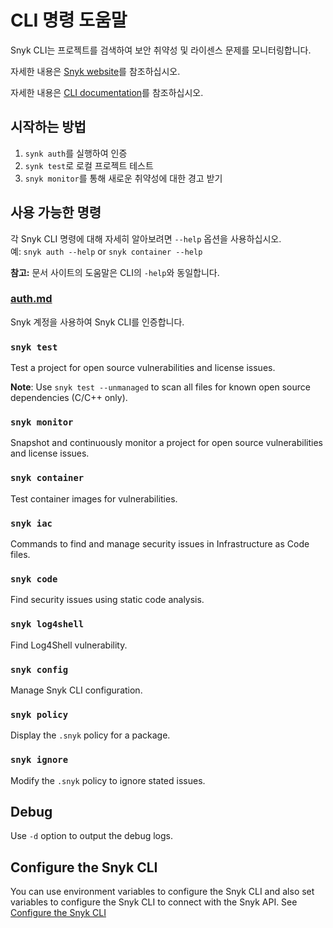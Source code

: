 # CLI 명령 도움말

Snyk CLI는 프로젝트를 검색하여 보안 취약성 및 라이센스 문제를 모니터링합니다.

자세한 내용은 [Snyk website](https://snyk.io)를 참조하십시오.

자세한 내용은 [CLI documentation](https://docs.snyk.io/features/snyk-cli)를 참조하십시오.

## 시작하는 방법

1. `synk auth`를 실행하여 인증
2. `synk test`로 로컬 프로젝트 테스트
3. `snyk monitor`를 통해 새로운 취약성에 대한 경고 받기

## 사용 가능한 명령

각 Snyk CLI 명령에 대해 자세히 알아보려면 `--help` 옵션을 사용하십시오. \
예: `snyk auth --help` or `snyk container --help`

**참고:** 문서 사이트의 도움말은 CLI의 `-help`와 동일합니다.

### [auth.md](../cli-commands-help/auth.md "mention")

Snyk 계정을 사용하여 Snyk CLI를 인증합니다.

### `snyk test`

Test a project for open source vulnerabilities and license issues.

**Note**: Use `snyk test --unmanaged` to scan all files for known open source dependencies (C/C++ only).

### `snyk monitor`

Snapshot and continuously monitor a project for open source vulnerabilities and license issues.

### `snyk container`

Test container images for vulnerabilities.

### `snyk iac`

Commands to find and manage security issues in Infrastructure as Code files.

### `snyk code`

Find security issues using static code analysis.

### `snyk log4shell`

Find Log4Shell vulnerability.

### `snyk config`

Manage Snyk CLI configuration.

### `snyk policy`

Display the `.snyk` policy for a package.

### `snyk ignore`

Modify the `.snyk` policy to ignore stated issues.

## Debug

Use `-d` option to output the debug logs.

## Configure the Snyk CLI

You can use environment variables to configure the Snyk CLI and also set variables to configure the Snyk CLI to connect with the Snyk API. See [Configure the Snyk CLI](https://docs.snyk.io/features/snyk-cli/configure-the-snyk-cli)
